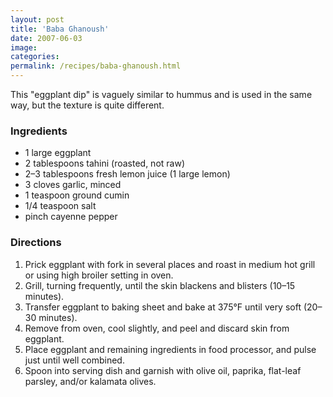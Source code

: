 ```yaml
---
layout: post
title: 'Baba Ghanoush'
date: 2007-06-03
image:
categories:
permalink: /recipes/baba-ghanoush.html
---
```


This "eggplant dip" is vaguely similar to hummus and is used in the same way, but the texture is quite different.

### Ingredients

- 1 large eggplant
- 2 tablespoons tahini (roasted, not raw)
- 2–3 tablespoons fresh lemon juice (1 large lemon)
- 3 cloves garlic, minced
- 1 teaspoon ground cumin
- 1/4 teaspoon salt
- pinch cayenne pepper

### Directions

1. Prick eggplant with fork in several places and roast in medium hot grill or using high broiler setting in oven.
2. Grill, turning frequently, until the skin blackens and blisters (10–15 minutes).
3. Transfer eggplant to baking sheet and bake at 375°F until very soft (20–30 minutes).
4. Remove from oven, cool slightly, and peel and discard skin from eggplant.
5. Place eggplant and remaining ingredients in food processor, and pulse just until well combined.
6. Spoon into serving dish and garnish with olive oil, paprika, flat-leaf parsley, and/or kalamata olives.
